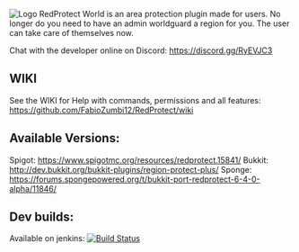 ![Logo](https://media-elerium.cursecdn.com/attachments/123/815/red-protect-plus1.png)
RedProtect World is an area protection plugin made for users. No longer do you need to have an admin worldguard a region for you. The user can take care of themselves now.

Chat with the developer online on Discord: https://discord.gg/RyEVJC3

## WIKI
See the WIKI for Help with commands, permissions and all features: https://github.com/FabioZumbi12/RedProtect/wiki

## Available Versions:
Spigot: https://www.spigotmc.org/resources/redprotect.15841/
Bukkit: http://dev.bukkit.org/bukkit-plugins/region-protect-plus/ 
Sponge: https://forums.spongepowered.org/t/bukkit-port-redprotect-6-4-0-alpha/11846/

## Dev builds: 
Available on jenkins: [![Build Status](http://158.69.121.149:8080/buildStatus/icon?job=RedProtect)](http://158.69.121.149:8080/job/RedProtect/)